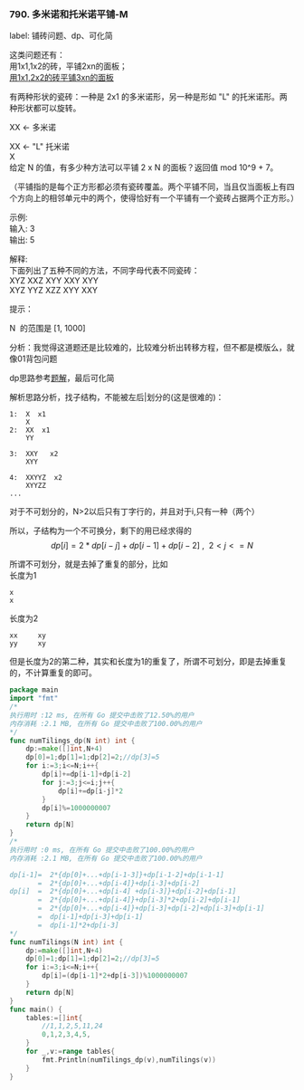 ### 790. 多米诺和托米诺平铺-M

label: 铺砖问题、dp、可化简

这类问题还有：    
用1x1,1x2的砖，平铺2xn的面板；    
[用1x1,2x2的砖平铺3xn的面板](https://zhuanlan.zhihu.com/p/35428493)

有两种形状的瓷砖：一种是 2x1 的多米诺形，另一种是形如 "L" 的托米诺形。两种形状都可以旋转。

XX  <- 多米诺   

XX  <- "L" 托米诺  
X  
给定 N 的值，有多少种方法可以平铺 2 x N 的面板？返回值 mod 10^9 + 7。  

（平铺指的是每个正方形都必须有瓷砖覆盖。两个平铺不同，当且仅当面板上有四个方向上的相邻单元中的两个，使得恰好有一个平铺有一个瓷砖占据两个正方形。）

示例:   
输入: 3   
输出: 5  

解释:   
下面列出了五种不同的方法，不同字母代表不同瓷砖：  
XYZ XXZ XYY XXY XYY   
XYZ YYZ XZZ XYY XXY  

提示：

N  的范围是 [1, 1000]   


分析：我觉得这道题还是比较难的，比较难分析出转移方程，但不都是模版么，就像01背包问题

dp思路参考[题解](https://leetcode-cn.com/problems/domino-and-tromino-tiling/solution/dong-tai-gui-hua-fang-cheng-tui-li-by-wanyan/)，最后可化简

解析思路分析，找子结构，不能被左后|划分的(这是很难的)：  
```
1:  X  x1
    X 
2:  XX  x1
    YY

3:  XXY   x2
    XYY

4:  XXYYZ  x2
    XYYZZ
...
```
对于不可划分的，N>2以后只有丁字行的，并且对于i,只有一种（两个）

所以，子结构为一个不可换分，剩下的用已经求得的
$$
dp[i]=2*dp[i-j]+dp[i-1]+dp[i-2] \ , \  \ 2< j <=N
$$

所谓不可划分，就是去掉了重复的部分，比如   
长度为1
```
x
x
```
长度为2  
```
xx     xy
yy     xy
```
但是长度为2的第二种，其实和长度为1的重复了，所谓不可划分，即是去掉重复的，不计算重复的即可。  



```go
package main
import "fmt"
/*
执行用时 :12 ms, 在所有 Go 提交中击败了12.50%的用户
内存消耗 :2.1 MB, 在所有 Go 提交中击败了100.00%的用户
*/
func numTilings_dp(N int) int {
	dp:=make([]int,N+4)
	dp[0]=1;dp[1]=1;dp[2]=2;//dp[3]=5
	for i:=3;i<=N;i++{
		dp[i]+=dp[i-1]+dp[i-2]
		for j:=3;j<=i;j++{
			dp[i]+=dp[i-j]*2
		}
		dp[i]%=1000000007
	}
	return dp[N]
}
/*
执行用时 :0 ms, 在所有 Go 提交中击败了100.00%的用户
内存消耗 :2.1 MB, 在所有 Go 提交中击败了100.00%的用户

dp[i-1]=  2*{dp[0]+...+dp[i-1-3]}+dp[i-1-2]+dp[i-1-1]
       =  2*{dp[0]+...+dp[i-4]}+dp[i-3]+dp[i-2]
dp[i]  =  2*{dp[0]+...+dp[i-4] +dp[i-3]}+dp[i-2]+dp[i-1]
	   =  2*{dp[0]+...+dp[i-4]}+dp[i-3]*2+dp[i-2]+dp[i-1]
       =  2*{dp[0]+...+dp[i-4]}+dp[i-3]+dp[i-2]+dp[i-3]+dp[i-1]
       =  dp[i-1]+dp[i-3]+dp[i-1]
       =  dp[i-1]*2+dp[i-3]
*/
func numTilings(N int) int {
	dp:=make([]int,N+4)
	dp[0]=1;dp[1]=1;dp[2]=2;//dp[3]=5
	for i:=3;i<=N;i++{
		dp[i]=(dp[i-1]*2+dp[i-3])%1000000007
	}
	return dp[N]
}
func main() {
	tables:=[]int{
		//1,1,2,5,11,24
		0,1,2,3,4,5,
	}
	for _,v:=range tables{
		fmt.Println(numTilings_dp(v),numTilings(v))
	}
}

```
